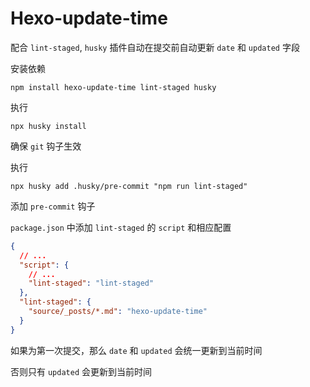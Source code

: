 # Hexo-update-time

配合 `lint-staged`, `husky` 插件自动在提交前自动更新 `date` 和 `updated` 字段

安装依赖

```text
npm install hexo-update-time lint-staged husky
```

执行

```
npx husky install
```

确保 `git` 钩子生效

执行

```
npx husky add .husky/pre-commit "npm run lint-staged"
```

添加 `pre-commit` 钩子

`package.json` 中添加 `lint-staged` 的 `script` 和相应配置

```json
{
  // ...
  "script": {
    // ...
    "lint-staged": "lint-staged"
  },
  "lint-staged": {
    "source/_posts/*.md": "hexo-update-time"
  }
}
```

如果为第一次提交，那么 `date` 和 `updated` 会统一更新到当前时间

否则只有 `updated` 会更新到当前时间